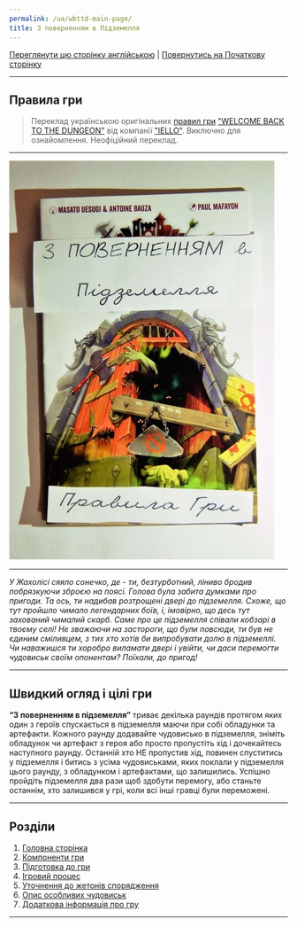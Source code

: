 ```yaml
---
permalink: /ua/wbttd-main-page/
title: З поверненням в Підземелля
---
```


[Переглянути цю сторінку англійською](../en/IndexPage.md) | [Повернутись на Початкову сторінку](../../index.md)

***

## Правила гри

> Переклад українською оригінальних [правил гри][rules] ["WELCOME BACK TO THE DUNGEON"][gamePage] від  компанії ["IELLO"][ielloPage]. Виключно для ознайомлення. Неофіційний переклад.

***

![cover]

***

*У Жахолісі сяяло сонечко, де - ти, безтурботний, ліниво бродив побрязкуючи зброєю на поясі. Голова була забита думками про пригоди.
Та ось, ти надибав розтрощені двері до підземелля. Схоже, що тут пройшло чимало легендарних боїв, і, імовірно, що десь тут захований чималий скарб. Саме про це підземелля співали кобзарі в твоєму селі! Не зважаючи на застороги, що були повсюди, ти був не єдиним сміливцем, з тих хто хотів би випробувати долю в підземеллі. Чи наважишся ти хоробро виламати двері і увійти, чи даси перемогти чудовиськ своїм опонентам? Поїхали, до пригод!*

***

## Швидкий огляд і цілі гри

**“З поверненням в підземелля”** триває декілька раундів протягом яких один з героїв спускається в підземелля маючи при собі обладунки та артефакти. Кожного раунду додавайте чудовисько в підземелля, зніміть обладунок чи артефакт з героя або просто пропустіть хід і дочекайтесь наступного раунду. Останній хто НЕ пропустив хід, повинен спуститись у підземелля і битись з усіма чудовиськами, яких поклали у підземелля цього раунду, з обладунком і артефактами, що залишились. Успішно пройдіть підземелля два рази щоб здобути перемогу, або станьте останнім, хто залишився у грі, коли всі інші гравці були переможені.

***

## Розділи

1. [Головна сторінка](IndexPage.md)
2. [Компоненти гри](ComponentPage.md)
3. [Підготовка до гри](GameSetupPage.md)
4. [Ігровий процес](GamePlayPage.md)
5. [Уточнення до жетонів спорядження](ClarificationsOfEquipmentTilesPage.md)
6. [Опис особливих чудовиськ](DescriptionOfSpecialMonsters.md)
7. [Додаткова інформація про гру](ReferencesPage.md)

***

<!--Web links ref-->
[rules]: https://boardgamegeek.com/file/download/u3ynbdvllh/WelcomeBackToTheDungeon_EN_Rules.pdf

[gamePage]: http://www.iellogames.com/Welcome_Back_to_the_Dungeon.html

[ielloPage]: http://www.iellogames.com/index.html

<!--Image links ref-->
[cover]: ../../resources/img/cover.JPG